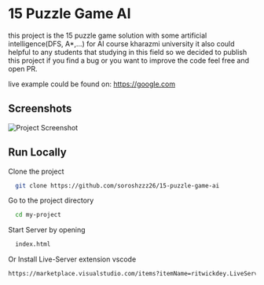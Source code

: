 
# 15 Puzzle Game AI

this project is the 15 puzzle game solution with some artificial intelligence(DFS, A*,...) for AI course kharazmi university
it also could helpful to any students that studying in this field so we decided to publish this project
if you find a bug or you want to improve the code feel free and open PR.

live example could be found on:
https://google.com


## Screenshots

![Project Screenshot](https://i.ibb.co/T4M22yy/73c460ef-1cce-489d-88e0-6ce1536fd477.jpg)


## Run Locally

Clone the project

```bash
  git clone https://github.com/soroshzzz26/15-puzzle-game-ai
```

Go to the project directory

```bash
  cd my-project
```

Start Server by opening 

```bash
  index.html
```

Or Install Live-Server extension vscode

```bash
https://marketplace.visualstudio.com/items?itemName=ritwickdey.LiveServer
```

